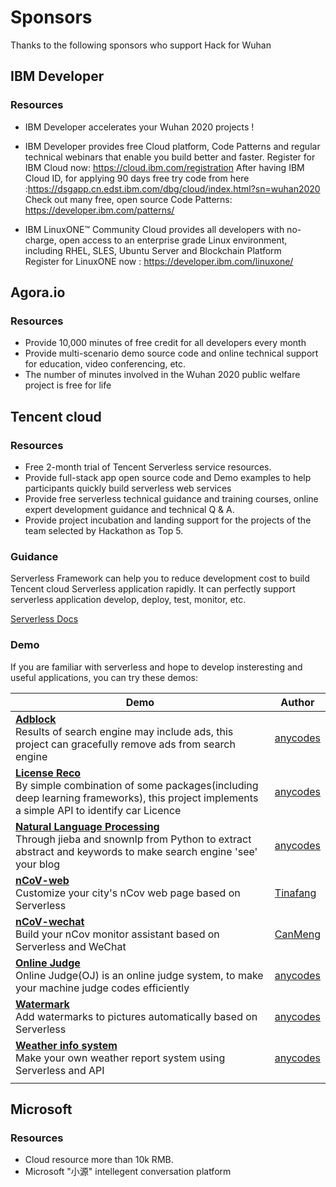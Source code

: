 # Sponsors

Thanks to the following sponsors who support Hack for Wuhan

## IBM Developer

### Resources
- IBM Developer accelerates your Wuhan 2020 projects !

- IBM Developer provides free Cloud platform, Code Patterns and regular technical webinars that enable you build better and faster.
      Register for IBM Cloud now:  https://cloud.ibm.com/registration
      After having IBM Cloud ID, for applying 90 days free try code from here :https://dsgapp.cn.edst.ibm.com/dbg/cloud/index.html?sn=wuhan2020
      Check out many free, open source Code Patterns:  https://developer.ibm.com/patterns/

- IBM  LinuxONE™ Community Cloud provides all developers with no-charge, open access to an enterprise grade Linux environment, including RHEL, SLES, Ubuntu Server and Blockchain Platform  
Register for LinuxONE now : https://developer.ibm.com/linuxone/




## Agora.io

### Resources

- Provide 10,000 minutes of free credit for all developers every month
- Provide multi-scenario demo source code and online technical support for education, video conferencing, etc.
- The number of minutes involved in the Wuhan 2020 public welfare project is free for life

## Tencent cloud

### Resources

- Free 2-month trial of Tencent Serverless service resources.
- Provide full-stack app open source code and Demo examples to help participants quickly build serverless web services
- Provide free serverless technical guidance and training courses, online expert development guidance and technical Q & A.
- Provide project incubation and landing support for the projects of the team selected by Hackathon as Top 5.

### Guidance

Serverless Framework can help you to reduce development cost to build Tencent cloud Serverless application rapidly. It can perfectly support serverless application develop, deploy, test, monitor, etc.

[Serverless Docs](https://serverless.com/cn/framework/docs/ "Serverless Docs")

### Demo

If you are familiar with serverless and hope to develop insteresting and useful applications, you can try these demos:

| Demo | Author |
|------|------------|
| [**Adblock**](https://github.com/TencentCloud/Serverless-demos/tree/master/Adblock%EF%BC%88%E5%8E%BB%E5%B9%BF%E5%91%8A%E6%90%9C%E7%B4%A2%E5%BC%95%E6%93%8E%EF%BC%89 "**Adblock**") <br>Results of search engine may include ads, this project can gracefully remove ads from search engine | [anycodes](https://github.com/anycodes) |
| [**License Reco**](https://github.com/TencentCloud/Serverless-demos/tree/master/License%20Reco%EF%BC%88%E8%BD%A6%E7%A5%A8%E8%AF%86%E5%88%AB%20API%EF%BC%89 "**License Reco**") <br>By simple combination of some packages(including deep learning frameworks), this project implements a simple API to identify car Licence | [anycodes](https://github.com/anycodes) |
| [**Natural Language Processing**](https://github.com/TencentCloud/Serverless-demos/tree/master/Natural%20Language%20Processing%EF%BC%88%E7%BD%91%E7%AB%99%E4%B8%8E%E8%87%AA%E7%84%B6%E8%AF%AD%E8%A8%80%E5%A4%84%E7%90%86%EF%BC%89 "**Natural Language Processing**")  <br>Through jieba and snownlp from Python to extract abstract and keywords to make search engine 'see' your blog | [anycodes](https://github.com/anycodes) |
| [**nCoV-web**](https://github.com/TencentCloud/Serverless-demos/tree/master/nCoV-web%EF%BC%88%E7%96%AB%E6%83%85%E6%9F%A5%E8%AF%A2%E9%A1%B5%EF%BC%89 "**nCoV-web**") <br>Customize your city's nCov web page based on Serverless | [Tinafang](https://github.com/tinafangkunding) |
| [**nCoV-wechat** ](https://github.com/TencentCloud/Serverless-demos/tree/master/nCoV-wechat%EF%BC%88%E7%96%AB%E6%83%85%E7%9B%91%E6%8E%A7%E5%8A%A9%E6%89%8B%EF%BC%89 "**nCoV-wechat** ") <br>Build your nCov monitor assistant based on Serverless and WeChat | [CanMeng](https://github.com/canmengfly) |
| [**Online Judge**](https://github.com/TencentCloud/Serverless-demos/tree/master/Online%20Judge%EF%BC%88%E5%9C%A8%E7%BA%BF%E5%88%A4%E9%A2%98%E7%B3%BB%E7%BB%9F%EF%BC%89 "**Online Judge**")  <br>Online Judge(OJ) is an online judge system, to make your machine judge codes efficiently | [anycodes](https://github.com/anycodes) |
| [**Watermark**](https://github.com/TencentCloud/Serverless-demos/tree/master/Watermark%EF%BC%88%E4%B8%8A%E4%BC%A0%E5%9B%BE%E7%89%87%E5%8A%A0%E6%B0%B4%E5%8D%B0%EF%BC%89 "**Watermark**")  <br>Add watermarks to pictures automatically based on Serverless | [anycodes](https://github.com/anycodes) |
| [**Weather info system**](https://github.com/TencentCloud/Serverless-demos/tree/master/Weather%20info%20system%EF%BC%88%E5%A4%A9%E6%B0%94%E4%BF%A1%E6%81%AF%E7%B3%BB%E7%BB%9F%EF%BC%89 "**Weather info system**") <br>Make your own weather report system using Serverless and API | [anycodes](https://github.com/anycodes) |
|                                                              |                                                |

## Microsoft

### Resources

- Cloud resource more than 10k RMB.
- Microsoft "小源" intellegent conversation platform
